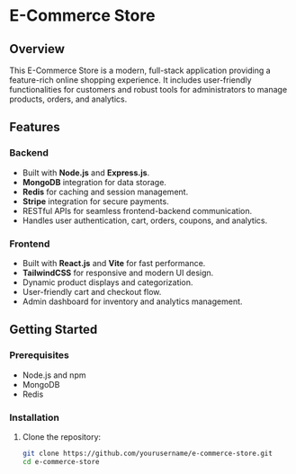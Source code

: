 # E-Commerce Store

## Overview

This E-Commerce Store is a modern, full-stack application providing a feature-rich online shopping experience. It includes user-friendly functionalities for customers and robust tools for administrators to manage products, orders, and analytics.

## Features

### Backend
- Built with **Node.js** and **Express.js**.
- **MongoDB** integration for data storage.
- **Redis** for caching and session management.
- **Stripe** integration for secure payments.
- RESTful APIs for seamless frontend-backend communication.
- Handles user authentication, cart, orders, coupons, and analytics.

### Frontend
- Built with **React.js** and **Vite** for fast performance.
- **TailwindCSS** for responsive and modern UI design.
- Dynamic product displays and categorization.
- User-friendly cart and checkout flow.
- Admin dashboard for inventory and analytics management.

## Getting Started

### Prerequisites
- Node.js and npm
- MongoDB
- Redis

### Installation

1. Clone the repository:
   ```bash
   git clone https://github.com/yourusername/e-commerce-store.git
   cd e-commerce-store
